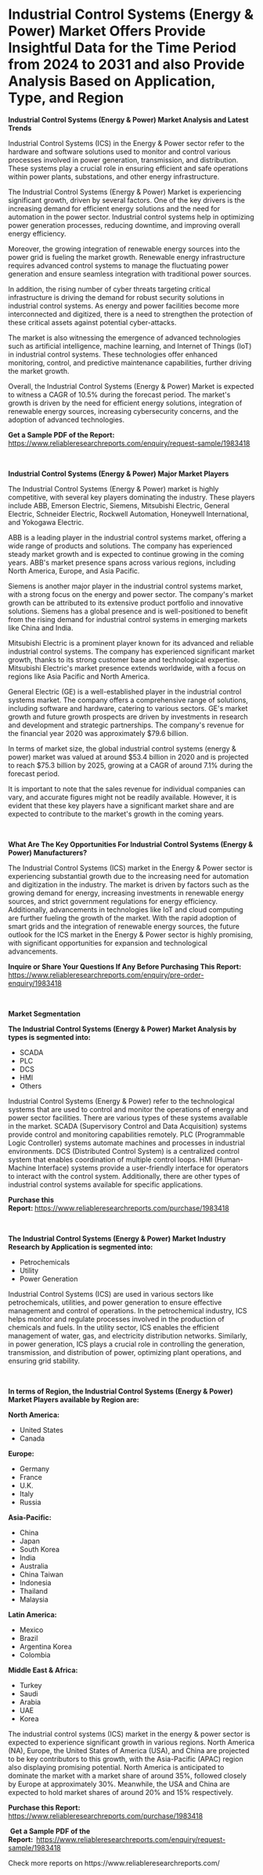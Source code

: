 <p><h1>Industrial Control Systems (Energy & Power) Market Offers Provide Insightful Data for the Time Period from 2024 to 2031 and also Provide Analysis Based on Application, Type, and Region</h1></p><p><strong>Industrial Control Systems (Energy & Power) Market Analysis and Latest Trends</strong></p>
<p><p>Industrial Control Systems (ICS) in the Energy & Power sector refer to the hardware and software solutions used to monitor and control various processes involved in power generation, transmission, and distribution. These systems play a crucial role in ensuring efficient and safe operations within power plants, substations, and other energy infrastructure.</p><p>The Industrial Control Systems (Energy & Power) Market is experiencing significant growth, driven by several factors. One of the key drivers is the increasing demand for efficient energy solutions and the need for automation in the power sector. Industrial control systems help in optimizing power generation processes, reducing downtime, and improving overall energy efficiency.</p><p>Moreover, the growing integration of renewable energy sources into the power grid is fueling the market growth. Renewable energy infrastructure requires advanced control systems to manage the fluctuating power generation and ensure seamless integration with traditional power sources.</p><p>In addition, the rising number of cyber threats targeting critical infrastructure is driving the demand for robust security solutions in industrial control systems. As energy and power facilities become more interconnected and digitized, there is a need to strengthen the protection of these critical assets against potential cyber-attacks.</p><p>The market is also witnessing the emergence of advanced technologies such as artificial intelligence, machine learning, and Internet of Things (IoT) in industrial control systems. These technologies offer enhanced monitoring, control, and predictive maintenance capabilities, further driving the market growth.</p><p>Overall, the Industrial Control Systems (Energy & Power) Market is expected to witness a CAGR of 10.5% during the forecast period. The market's growth is driven by the need for efficient energy solutions, integration of renewable energy sources, increasing cybersecurity concerns, and the adoption of advanced technologies.</p></p>
<p><strong>Get a Sample PDF of the Report:&nbsp;</strong> <a href="https://www.reliableresearchreports.com/enquiry/request-sample/1983418">https://www.reliableresearchreports.com/enquiry/request-sample/1983418</a></p>
<p>&nbsp;</p>
<p><strong>Industrial Control Systems (Energy & Power) Major Market Players</strong></p>
<p><p>The Industrial Control Systems (Energy & Power) market is highly competitive, with several key players dominating the industry. These players include ABB, Emerson Electric, Siemens, Mitsubishi Electric, General Electric, Schneider Electric, Rockwell Automation, Honeywell International, and Yokogawa Electric.</p><p>ABB is a leading player in the industrial control systems market, offering a wide range of products and solutions. The company has experienced steady market growth and is expected to continue growing in the coming years. ABB's market presence spans across various regions, including North America, Europe, and Asia Pacific.</p><p>Siemens is another major player in the industrial control systems market, with a strong focus on the energy and power sector. The company's market growth can be attributed to its extensive product portfolio and innovative solutions. Siemens has a global presence and is well-positioned to benefit from the rising demand for industrial control systems in emerging markets like China and India.</p><p>Mitsubishi Electric is a prominent player known for its advanced and reliable industrial control systems. The company has experienced significant market growth, thanks to its strong customer base and technological expertise. Mitsubishi Electric's market presence extends worldwide, with a focus on regions like Asia Pacific and North America.</p><p>General Electric (GE) is a well-established player in the industrial control systems market. The company offers a comprehensive range of solutions, including software and hardware, catering to various sectors. GE's market growth and future growth prospects are driven by investments in research and development and strategic partnerships. The company's revenue for the financial year 2020 was approximately $79.6 billion.</p><p>In terms of market size, the global industrial control systems (energy & power) market was valued at around $53.4 billion in 2020 and is projected to reach $75.3 billion by 2025, growing at a CAGR of around 7.1% during the forecast period.</p><p>It is important to note that the sales revenue for individual companies can vary, and accurate figures might not be readily available. However, it is evident that these key players have a significant market share and are expected to contribute to the market's growth in the coming years.</p></p>
<p>&nbsp;</p>
<p><strong>What Are The Key Opportunities For Industrial Control Systems (Energy & Power) Manufacturers?</strong></p>
<p><p>The Industrial Control Systems (ICS) market in the Energy & Power sector is experiencing substantial growth due to the increasing need for automation and digitization in the industry. The market is driven by factors such as the growing demand for energy, increasing investments in renewable energy sources, and strict government regulations for energy efficiency. Additionally, advancements in technologies like IoT and cloud computing are further fueling the growth of the market. With the rapid adoption of smart grids and the integration of renewable energy sources, the future outlook for the ICS market in the Energy & Power sector is highly promising, with significant opportunities for expansion and technological advancements.</p></p>
<p><strong>Inquire or Share Your Questions If Any Before Purchasing This Report:</strong> <a href="https://www.reliableresearchreports.com/enquiry/pre-order-enquiry/1983418">https://www.reliableresearchreports.com/enquiry/pre-order-enquiry/1983418</a></p>
<p>&nbsp;</p>
<p><strong>Market Segmentation</strong></p>
<p><strong>The Industrial Control Systems (Energy & Power) Market Analysis by types is segmented into:</strong></p>
<p><ul><li>SCADA</li><li>PLC</li><li>DCS</li><li>HMI</li><li>Others</li></ul></p>
<p><p>Industrial Control Systems (Energy & Power) refer to the technological systems that are used to control and monitor the operations of energy and power sector facilities. There are various types of these systems available in the market. SCADA (Supervisory Control and Data Acquisition) systems provide control and monitoring capabilities remotely. PLC (Programmable Logic Controller) systems automate machines and processes in industrial environments. DCS (Distributed Control System) is a centralized control system that enables coordination of multiple control loops. HMI (Human-Machine Interface) systems provide a user-friendly interface for operators to interact with the control system. Additionally, there are other types of industrial control systems available for specific applications.</p></p>
<p><strong>Purchase this Report:&nbsp;</strong><a href="https://www.reliableresearchreports.com/purchase/1983418">https://www.reliableresearchreports.com/purchase/1983418</a></p>
<p>&nbsp;</p>
<p><strong>The Industrial Control Systems (Energy & Power) Market Industry Research by Application is segmented into:</strong></p>
<p><ul><li>Petrochemicals</li><li>Utility</li><li>Power Generation</li></ul></p>
<p><p>Industrial Control Systems (ICS) are used in various sectors like petrochemicals, utilities, and power generation to ensure effective management and control of operations. In the petrochemical industry, ICS helps monitor and regulate processes involved in the production of chemicals and fuels. In the utility sector, ICS enables the efficient management of water, gas, and electricity distribution networks. Similarly, in power generation, ICS plays a crucial role in controlling the generation, transmission, and distribution of power, optimizing plant operations, and ensuring grid stability.</p></p>
<p>&nbsp;</p>
<p><strong>In terms of Region, the Industrial Control Systems (Energy & Power) Market Players available by Region are:</strong></p>
<p>
    <p> <strong> North America: </strong>
        <ul>
            <li>United States</li>
            <li>Canada</li>
        </ul>
        </p> 
    <p> <strong> Europe: </strong>
        <ul>
            <li>Germany</li>
            <li>France</li>
            <li>U.K.</li>
            <li>Italy</li>
            <li>Russia</li>
        </ul>
        </p> 
    <p> <strong> Asia-Pacific: </strong>
        <ul>
            <li>China</li>
            <li>Japan</li>
            <li>South Korea</li>
            <li>India</li>
            <li>Australia</li>
            <li>China Taiwan</li>
            <li>Indonesia</li>
            <li>Thailand</li>
            <li>Malaysia</li>
        </ul>
        </p> 
    <p> <strong> Latin America: </strong>
        <ul>
            <li>Mexico</li>
            <li>Brazil</li>
            <li>Argentina Korea</li>
            <li>Colombia</li>
        </ul>
        </p> 
    <p> <strong> Middle East & Africa: </strong>
        <ul>
            <li>Turkey</li>
            <li>Saudi</li>
            <li>Arabia</li>
            <li>UAE</li>
            <li>Korea</li>
        </ul>
    </p>
    </p>
<p><p>The industrial control systems (ICS) market in the energy & power sector is expected to experience significant growth in various regions. North America (NA), Europe, the United States of America (USA), and China are projected to be key contributors to this growth, with the Asia-Pacific (APAC) region also displaying promising potential. North America is anticipated to dominate the market with a market share of around 35%, followed closely by Europe at approximately 30%. Meanwhile, the USA and China are expected to hold market shares of around 20% and 15% respectively.</p></p>
<p><strong>Purchase this Report: </strong><a href="https://www.reliableresearchreports.com/purchase/1983418">https://www.reliableresearchreports.com/purchase/1983418</a></p>
<p>&nbsp;<strong>Get a Sample PDF of the Report:&nbsp;&nbsp;</strong><a href="https://www.reliableresearchreports.com/enquiry/request-sample/1983418">https://www.reliableresearchreports.com/enquiry/request-sample/1983418</a></p>
<p><strong></strong></p>
<p>Check more reports on https://www.reliableresearchreports.com/</p>